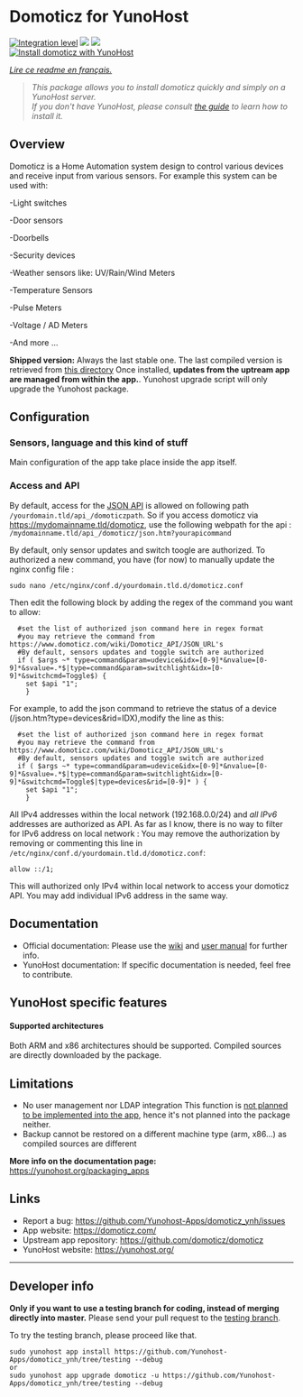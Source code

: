 # Domoticz for YunoHost

[![Integration level](https://dash.yunohost.org/integration/domoticz.svg)](https://dash.yunohost.org/appci/app/domoticz) ![](https://ci-apps.yunohost.org/ci/badges/domoticz.status.svg) ![](https://ci-apps.yunohost.org/ci/badges/domoticz.maintain.svg)  
[![Install domoticz with YunoHost](https://install-app.yunohost.org/install-with-yunohost.png)](https://install-app.yunohost.org/?app=domoticz)

*[Lire ce readme en français.](./README_fr.md)*

> *This package allows you to install domoticz quickly and simply on a YunoHost server.  
If you don't have YunoHost, please consult [the guide](https://yunohost.org/#/install) to learn how to install it.*

## Overview
Domoticz is a Home Automation system design to control various devices and receive input from various sensors.
For example this system can be used with: 

-Light switches

-Door sensors

-Doorbells

-Security devices

-Weather sensors like: UV/Rain/Wind Meters

-Temperature Sensors

-Pulse Meters

-Voltage / AD Meters

-And more ...


**Shipped version:** Always the last stable one. The last compiled version is retrieved from [this directory](https://releases.domoticz.com/releases/?dir=./beta)
Once installed, **updates from the uptream app are managed from within the app.**. Yunohost upgrade script will only upgrade the Yunohost package. 


## Configuration

### Sensors, language and this kind of stuff
Main configuration of the app take place inside the app itself.

### Access and API
By default, access for the [JSON API](https://www.domoticz.com/wiki/Domoticz_API/JSON_URL's) is allowed on following path `/yourdomain.tld/api_/domoticzpath`.
So if you access domoticz via https://mydomainname.tld/domoticz, use the following webpath for the api : `/mydomainname.tld/api_/domoticz/json.htm?yourapicommand`

By default, only sensor updates and switch toogle are authorized. To authorized a new command, you have (for now) to manually update the nginx config file :
````
sudo nano /etc/nginx/conf.d/yourdomain.tld.d/domoticz.conf
````
Then edit the following block by adding the regex of the command you want to allow:
````
  #set the list of authorized json command here in regex format
  #you may retrieve the command from https://www.domoticz.com/wiki/Domoticz_API/JSON_URL's
  #By default, sensors updates and toggle switch are authorized
  if ( $args ~* type=command&param=udevice&idx=[0-9]*&nvalue=[0-9]*&svalue=.*$|type=command&param=switchlight&idx=[0-9]*&switchcmd=Toggle$) {
    set $api "1";
    }
````
For example, to add the json command to retrieve the status of a device (/json.htm?type=devices&rid=IDX),modify the line as this:
````
  #set the list of authorized json command here in regex format
  #you may retrieve the command from https://www.domoticz.com/wiki/Domoticz_API/JSON_URL's
  #By default, sensors updates and toggle switch are authorized
  if ( $args ~* type=command&param=udevice&idx=[0-9]*&nvalue=[0-9]*&svalue=.*$|type=command&param=switchlight&idx=[0-9]*&switchcmd=Toggle$|type=devices&rid=[0-9]* ) {
    set $api "1";
    }
````

All IPv4 addresses within the local network (192.168.0.0/24) and *all IPv6* addresses are authorized as API.
As far as I know, there is no way to filter for IPv6 address on local network : You may remove the authorization by removing or commenting this line in `/etc/nginx/conf.d/yourdomain.tld.d/domoticz.conf`:
````
allow ::/1;
````
This will authorized only IPv4 within local network to access your domoticz API.
You may add individual IPv6 address in the same way.

## Documentation

 * Official documentation: Please use the [wiki](https://www.domoticz.com/wiki/Main_Page) and [user manual](https://www.domoticz.com/DomoticzManual.pdf) for further info.
 * YunoHost documentation: If specific documentation is needed, feel free to contribute.

## YunoHost specific features

#### Supported architectures

Both ARM and x86 architectures should be supported.
Compiled sources are directly downloaded by the package.

## Limitations

* No user management nor LDAP integration This function is [not planned to be implemented into the app](https://github.com/domoticz/domoticz/issues/838), hence it's not planned into the package neither.
* Backup cannot be restored on a different machine type (arm, x86...) as compiled sources are different


**More info on the documentation page:**  
https://yunohost.org/packaging_apps

## Links

 * Report a bug: https://github.com/Yunohost-Apps/domoticz_ynh/issues
 * App website: https://domoticz.com/
 * Upstream app repository: https://github.com/domoticz/domoticz
 * YunoHost website: https://yunohost.org/

---

Developer info
----------------

**Only if you want to use a testing branch for coding, instead of merging directly into master.**
Please send your pull request to the [testing branch](https://github.com/Yunohost-Apps/domoticz_ynh/tree/testing).

To try the testing branch, please proceed like that.
```
sudo yunohost app install https://github.com/Yunohost-Apps/domoticz_ynh/tree/testing --debug
or
sudo yunohost app upgrade domoticz -u https://github.com/Yunohost-Apps/domoticz_ynh/tree/testing --debug
```
